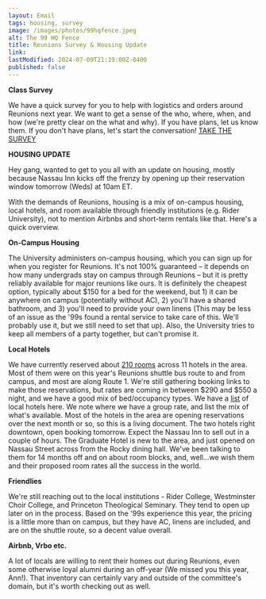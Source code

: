 ```yaml
---
layout: Email
tags: housing, survey
image: /images/photos/99hqfence.jpeg
alt: The 99 HQ Fence
title: Reunions Survey & Housing Update
link: 
lastModified: 2024-07-09T21:19:00Z-0400
published: false
---
```

**Class Survey**

We have a quick survey for you to help with logistics and orders around Reunions next year. We want to get a sense of the who, where, when, and how (we're pretty clear on the what and why). If you have plans, let us know them. If you don't have plans, let's start the conversation!
[
	TAKE THE SURVEY
](https://docs.google.com/forms/d/e/1FAIpQLScONM_ALtuH8QFf9Ztr09NxkplNSlDDsdwJXBZy_2vpWs6o-w/viewform)

**HOUSING UPDATE**

Hey gang, wanted to get to you all with an update on housing, mostly because Nassau Inn kicks off the frenzy by opening up their reservation window tomorrow (Weds) at 10am ET.

With the demands of Reunions, housing is a mix of on-campus housing, local hotels, and room available through friendly institutions (e.g. Rider University), not to mention Airbnbs and short-term rentals like that. Here's a quick overview.

**On-Campus Housing**

The University administers on-campus housing, which you can sign up for when you register for Reunions. It's not 100% guaranteed – it depends on how many undergrads stay on campus through Reunions – but it is pretty reliably available for major reunions like ours. It is definitely the cheapest option, typically about $150 for a bed for the weekend, but 1) it can be anywhere on campus (potentially without AC), 2) you'll have a shared bathroom, and 3) you'll need to provide your own linens (This may be less of an issue as the '99s found a rental service to take care of this. We'll probably use it, but we still need to set that up). Also, the University tries to keep all members of a party together, but can't promise it.

**Local Hotels**

We have currently reserved about [210 rooms](https://docs.google.com/spreadsheets/d/1chWYFV69EQlY-L3wMB8wqE0hravAz8YuFYw_Y0W5qkk/edit?gid=0#gid=0) across 11 hotels in the area. Most of them were on this year's Reunions shuttle bus route to and from campus, and most are along Route 1. We're still gathering booking links to make those reservations, but rates are coming in between $290 and $550 a night, and we have a good mix of bed/occupancy types. We have a [list](https://docs.google.com/spreadsheets/d/1chWYFV69EQlY-L3wMB8wqE0hravAz8YuFYw_Y0W5qkk/edit?gid=0#gid=0) of local hotels here. We note where we have a group rate, and list the mix of what's available. Most of the hotels in the area are opening reservations over the next month or so, so this is a living document. The two hotels right downtown, open booking tomorrow. Expect the Nassau Inn to sell out in a couple of hours. The Graduate Hotel is new to the area, and just opened on Nassau Street across from the Rocky dining hall. We've been talking to them for 14 months off and on about room blocks, and, well…we wish them and their proposed room rates all the success in the world.

**Friendlies**

We're still reaching out to the local institutions - Rider College, Westminster Choir College, and Princeton Theological Seminary. They tend to open up later on in the process. Based on the '99s experience this year, the pricing is a little more than on campus, but they have AC, linens are included, and are on the shuttle route, so a decent value overall.

**Airbnb, Vrbo etc.**

A lot of locals are willing to rent their homes out during Reunions, even some otherwise loyal alumni during an off-year (We missed you this year, Ann!). That inventory can certainly vary and outside of the committee's domain, but it's worth checking out as well.
